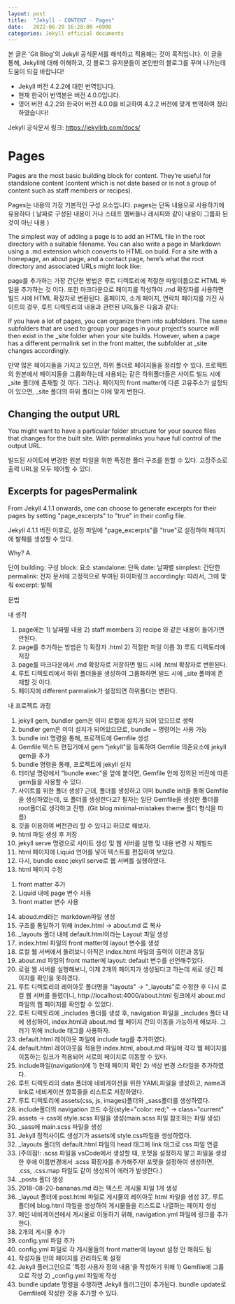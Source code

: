 ```yaml
---
layout: post
title:  "Jekyll - CONTENT - Pages"
date:   2022-06-20 16:28:00 +0900
categories: Jekyll official documents
---
```

본 글은 'Git Blog'의 Jekyll 공식문서를 해석하고 적용해는 것이 목적입니다.
이 글을 통해, Jekyll에 대해 이해하고, 깃 블로그 유저분들이 본인만의 블로그를 꾸며 나가는데 도움이 되길 바랍니다!
* Jekyll 버전 4.2.2에 대한 번역입니다.
* 현재 한국어 번역본은 버전 4.0.0입니다. 
* 영어 버전 4.2.2와 한국어 버전 4.0.0을 비교하여 4.2.2 버전에 맞게 번역하여 정리하였습니다!

Jekyll 공식문서 링크: 
    https://jekyllrb.com/docs/

# Pages

Pages are the most basic building block for content. They’re useful for standalone content (content which is not date based or is not a group of content such as staff members or recipes).

Pages는 내용의 가장 기본적인 구성 요소입니다. pages는 단독 내용으로 사용하기에 유용하다 ( 날짜로 구성된 내용이 거나 스태프 멤버들나 레시피와 같이 내용이 그룹화 된 것이 아닌 내용 )

The simplest way of adding a page is to add an HTML file in the root directory with a suitable filename. You can also write a page in Markdown using a .md extension which converts to HTML on build. For a site with a homepage, an about page, and a contact page, here’s what the root directory and associated URLs might look like:

page를 추가하는 가장 간단한 방법은 루트 디렉토리에 적절한 파일이름으로 HTML 파일을 추가하는 것 이다. 또한 마크다운으로 페이지를 작성하여 .md 확장자를 사용하면 빌드 시에 HTML 확장자로 변환된다. 홈페이지, 소개 페이지, 연락처 페이지를 가진 사이트의 경우, 루트 디렉토리의 내용과 관련된 URL들은 다음과 같다:

<!--
.
├── about.md    # => http://example.com/about.html
├── index.html    # => http://example.com/
└── contact.html  # => http://example.com/contact.html 
-->

If you have a lot of pages, you can organize them into subfolders. The same subfolders that are used to group your pages in your project’s source will then exist in the _site folder when your site builds. However, when a page has a different permalink set in the front matter, the subfolder at _site changes accordingly.

만약 많은 페이지들을 가지고 있으면, 하위 폴더로 페이지들을 정리할 수 있다. 프로젝트의 원본에서 페이지들을 그룹화하는데 사용되는 같은 하위폴더들은 사이트 빌드 시에 _site 폴더에 존재할 것 이다. 그러나. 페이지의 front matter에 다른 고유주소가 설정되어 있으면, _site 폴더의 하위 폴더는 이에 맞게 변한다.

<!--
.
├── about.md          # => http://example.com/about.html
├── documentation     # folder containing pages (페이지가 있는 폴더)
│   └── doc1.md       # => http://example.com/documentation/doc1.html
├── design            # folder containing pages (페이지가 있는 폴더)
│   └── draft.md      # => http://example.com/design/draft.html

-->


## Changing the output URL

You might want to have a particular folder structure for your source files that changes for the built site. With permalinks you have full control of the output URL.

빌드된 사이트에 변경한 원본 파일을 위한 특정한 폴더 구조를 원할 수 있다. 고정주소로 출력 URL을 모두 제어할 수 있다.

## Excerpts for pagesPermalink

From Jekyll 4.1.1 onwards, one can choose to generate excerpts for their pages by setting "page_excerpts" to "true" in their config file.

Jekyll 4.1.1 버전 이후로, 설정 파일에 "page_excerpts"를 "true"로 설정하여 페이지에 발췌를 생성할 수 있다.


Why? 
A. 


단어
building: 구성
block: 요소
standalone: 단독
date: 날짜별
simplest: 간단한
permalink: 전자 문서에 고정적으로 부여된 하이퍼링크
accordingly: 따라서, 그에 맞춰
excerpt: 발췌




문법



내 생각
1. page에는 1) 날짜별 내용 2) staff members 3) recipe 와 같은 내용이 들어가면 안된다.
2. page를 추가하는 방법은 1) 확장자 .html 2) 적절한 파일 이름 3) 루트 디렉토리에 저장 
3. page를 마크다운에서 .md 확장자로 저장하면 빌드 시에 .html 확장자로 변환된다.
4. 루트 디렉토리에서 하위 폴더들을 생성하여 그룹화하면 빌드 시에 _site 폴떠에 존재할 것 이다.
5. 페이지에 different parmalink가 설정되면 하위폴더는 변한다.



내 프로젝트 과정
1. jekyll gem, bundler gem은 이미 로컬에 설치가 되어 있으므로 생략
2. bundler gem은 이미 설치가 되어있으므로, bundle ~ 명령어는 사용 가능
3. bundle init 명령을 통해, 프로젝트에 Gemfile 생성
4. Gemfile 텍스트 편집기에서 gem "jekyll"을 등록하여 Gemfile 의존요소에 jekyll gem을 추가
5. bundle 명령을 통해, 프로젝트에 jekyll 설치
6. 터미널 명령에서 "bundle exec"을 앞에 붙이면, Gemfile 안에 정의된 버전에 따른 gem들을 사용할 수 있다.
7. 사이트를 위한 폴더 생성? 근데, 폴더를 생성하고 이미 bundle init을 통해 Gemfile을 생성하였는데, 또 폴더를 생성한다고? 필자는 일단 Gemfile을 생성한 폴더를 root폴더로 생각하고 진행.
    (Git blog minimal-mistakes theme 폴더 형식을 따름)
8. 깃을 이용하여 버전관리 할 수 있다고 하므로 해보자.
9. html 파일 생성 후 저장
10. jekyll serve 명령으로 사이트 생성 및 웹 서버를 실행 및 내용 변경 시 재빌드
11. html 페이지에 Liquid 언어를 넣어 텍스트를 편집하여 보았다.
12. 다시, bundle exec jekyll serve로 웹 서버를 실행하였다.
13. html 페이지 수정
  1) front matter 추가
  2) Liquid 내에 page 변수 사용
  3) front matter 변수 사용
14. aboud.md라는 markdown파일 생성
15. 구조를 통일하기 위해 index.html -> about.md 로 복사
16. _layouts 폴더 내에 default.html이라는 Layout 파일 생성
17. index.html 파일의 front matter에 layout 변수를 생성
18. 로컬 웹 서버에서 돌려보니 아직은 index.html 파일의 출력이 이전과 동일
19. about.md 파일의 front matter에 layout: default 변수를 선언해주었다.
20. 로컬 웹 서버를 실행해보니, 이제 2개의 페이지가 생성됬다고 하는데 새로 생긴 페이지를 확인을 못하겠다.
21. 루트 디렉토리의 레이아웃 폴더명을 "layouts" -> "_layouts"로 수정한 후 다시 로컬 웹 서버를 돌렸더니,
http://localhost:4000/about.html 링크에서 about.md 파일의 웹 페이지를 확인할 수 있었다.
22. 루트 디렉토리에 _includes 폴더를 생성 후, navigation 파일을 _includes 폴더 내에 생성하여,
index.html과 about.md 웹 페이지 간의 이동을 가능하게 해보자. 그러기 위해 include 태그를 사용하자.
23. default.html 레이아웃 파일에 include tag를 추가하였다.
24. default.html 레이아웃을 적용한 index.html, about.md 파일에 각각 웹 페이지를 이동하는 링크가 적용되어 서로의 페이지로 이동할 수 있다.
25. include파일(navigation)에 1) 현재 페이지 확인 2) 색상 변경 스타일을 추가하였다.
26. 루트 디렉토리의 data 폴더에 네비게이션을 위한 YAML파일을 생성하고, name과 link로 네비게이션 항목들을 리스트로 저장하였다.
27. 루트 디렉토리에 assets(css, js, images)폴더와 _sass폴더를 생성하였다.
28. include폴더의 navigation 코드 수정(style="color: red;" -> class="current"
29. assets -> css에 style.scss 파일을 생성(main.scss 파일 참조하는 파일 생성)
30. _sass에 main.scss 파일을 생성
31. Jekyll 정적사이트 생성기가 assets에 style.css파일을 생성하였다.
32. _layouts 폴더의 default.html 파일의 head 태그에 link 태그로 css 파일 연결
33. (주의점!: .scss 파일을 vsCode에서 생성할 때, 포맷을 설정하지 말고 파일을 생성한 후에 이름변경에서 .scss 확장자를 추가해주자! 포맷을 설정하여 생성하면, .css, .css.map 파일도 같이 생성되어 에러가 발생한다.)
34. _posts 폴더 생성
35. 2018-08-20-bananas.md 라는 텍스트 게시물 파일 1개 생성
36. _layout 폴더에 post.html 파일로 게시물의 레이아웃 html 파일을 생성
37,. 루트 폴더에 blog.html 파일을 생성하여 게시물들을 리스트로 나열하는 페이지 생성
38. 메인 네비게이션에서 게시물로 이동하기 위해, navigation.yml 파일에 링크를 추가한다.
39. 2개의 게시물 추가
40. config.yml 파일 추가
41. config.yml 파일로 각 게시물들의 front matter에 layout 설정 안 해줘도 됨
42. 작성자들 만의 페이지를 관리하도록 설정
43. Jekyll 플러그인으로 '특정 사용자 정의 내용'을 작성하기 위해 1) Gemfile에 그룹으로 작성 2) _config.yml 파일에 작성
44. bundle update 명령을 수행하면 Jekyll 플러그인이 추가된다. bundle update로 Gemfile에 작성한 것을 추가할 수 있다.
